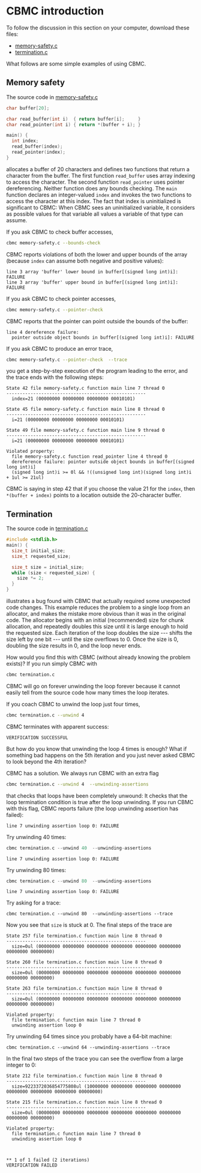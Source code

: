 # CBMC introduction

To follow the discussion in this section on your computer,
download these files:
* [memory-safety.c](examples/simple/memory-safety.c)
* [termination.c](examples/simple/termination.c)

What follows are some simple examples of using CBMC.

## Memory safety

The source code in [memory-safety.c](examples/simple/memory-safety.c)
```c
char buffer[20];

char read_buffer(int i)  { return buffer[i];     }
char read_pointer(int i) { return *(buffer + i); }

main() {
  int index;
  read_buffer(index);
  read_pointer(index);
}
```
allocates a buffer of 20 characters and defines two functions that return
a character from the buffer.  The first function `read_buffer` uses array
indexing to access the character.  The second function `read_pointer` uses
pointer dereferencing.  Neither function does any bounds checking.
The `main` function declares an integer-valued
`index` and invokes the two functions to access the character at this index.
The fact that index
is uninitialized is significant to CBMC: When CBMC sees an uninitialized
variable, it considers as possible values for that variable all values a
variable of that type can assume.

If you ask CBMC to check buffer accesses,
```bash
cbmc memory-safety.c --bounds-check
```
CBMC reports violations of both
the lower and upper bounds of the array (because `index` can assume both
negative and positive values):
```
line 3 array 'buffer' lower bound in buffer[(signed long int)i]: FAILURE
line 3 array 'buffer' upper bound in buffer[(signed long int)i]: FAILURE
```

If you ask CBMC to check pointer accesses,
```bash
cbmc memory-safety.c --pointer-check
```
CBMC reports that the pointer
can point outside the bounds of the buffer:
```
line 4 dereference failure:
  pointer outside object bounds in buffer[(signed long int)i]: FAILURE
```

If you ask CBMC to produce an error trace,
```bash
cbmc memory-safety.c --pointer-check  --trace
```
you get a step-by-step execution of the program leading to the error, and
the trace ends with the following steps:
```
State 42 file memory-safety.c function main line 7 thread 0
----------------------------------------------------
  index=21 (00000000 00000000 00000000 00010101)

State 45 file memory-safety.c function main line 8 thread 0
----------------------------------------------------
  i=21 (00000000 00000000 00000000 00010101)

State 49 file memory-safety.c function main line 9 thread 0
----------------------------------------------------
  i=21 (00000000 00000000 00000000 00010101)

Violated property:
  file memory-safety.c function read_pointer line 4 thread 0
  dereference failure: pointer outside object bounds in buffer[(signed long int)i]
  (signed long int)i >= 0l && !((unsigned long int)(signed long int)i + 1ul >= 21ul)
```
CBMC is saying in step 42 that if you choose the value 21 for the `index`,
then `*(buffer + index)` points to a location outside the 20-character
buffer.

## Termination

The source code in [termination.c](examples/simple/termination.c)
```c
#include <stdlib.h>
main() {
  size_t initial_size;
  size_t requested_size;

  size_t size = initial_size;
  while (size < requested_size) {
    size *= 2;
  }
}
```
illustrates a bug found with CBMC that actually required some
unexpected code changes.
This example reduces the problem to a single loop from an allocator,
and makes the mistake more obvious than it was in the original code.
The allocator begins with an initial
(recommended) size for chunk allocation,
and repeatedly doubles this size until it is large
enough to hold the requested size.  Each iteration of the loop doubles
the size --- shifts the size left by one bit --- until the size overflows
to 0.  Once the size is 0, doubling the size results in 0, and the loop
never ends.

How would you find this with CBMC (without already knowing the problem exists)?
If you run simply CBMC with
```bash
cbmc termination.c
```
CBMC will go on forever unwinding the loop forever because it cannot easily
tell from the source code how many times the loop iterates.

If you coach CBMC to unwind the loop just four times,
```bash
cbmc termination.c --unwind 4
```
CBMC terminates with apparent success:
```
VERIFICATION SUCCESSFUL
```
But how do you know that unwinding the loop 4 times is enough?  What if
something bad happens on the 5th iteration and you just never asked
CBMC to look beyond the 4th iteration?

CBMC has a solution. We always run CBMC with an extra flag
```bash
cbmc termination.c --unwind 4  --unwinding-assertions
```
that checks that loops have been completely unwound: It checks
that the loop termination condition is true after the
loop unwinding.  If you run CBMC with this flag, CBMC reports failure
(the loop unwinding assertion has failed):
```
line 7 unwinding assertion loop 0: FAILURE
```

Try unwinding 40 times:
```c
cbmc termination.c --unwind 40  --unwinding-assertions
```
```
line 7 unwinding assertion loop 0: FAILURE
```

Try unwinding 80 times:
```c
cbmc termination.c --unwind 80  --unwinding-assertions
```
```
line 7 unwinding assertion loop 0: FAILURE
```

Try asking for a trace:
```
cbmc termination.c --unwind 80  --unwinding-assertions --trace
```
Now you see that `size` is stuck at 0.  The final steps of
the trace are
```
State 257 file termination.c function main line 8 thread 0
----------------------------------------------------
  size=0ul (00000000 00000000 00000000 00000000 00000000 00000000 00000000 00000000)

State 260 file termination.c function main line 8 thread 0
----------------------------------------------------
  size=0ul (00000000 00000000 00000000 00000000 00000000 00000000 00000000 00000000)

State 263 file termination.c function main line 8 thread 0
----------------------------------------------------
  size=0ul (00000000 00000000 00000000 00000000 00000000 00000000 00000000 00000000)

Violated property:
  file termination.c function main line 7 thread 0
  unwinding assertion loop 0

```

Try unwinding 64 times since you probably have a 64-bit machine:
```
cbmc termination.c --unwind 64 --unwinding-assertions --trace
```
In the final two steps of the trace you can see the overflow
from a large integer to 0:
```
State 212 file termination.c function main line 8 thread 0
----------------------------------------------------
  size=9223372036854775808ul (10000000 00000000 00000000 00000000 00000000 00000000 00000000 00000000)

State 215 file termination.c function main line 8 thread 0
----------------------------------------------------
  size=0ul (00000000 00000000 00000000 00000000 00000000 00000000 00000000 00000000)

Violated property:
  file termination.c function main line 7 thread 0
  unwinding assertion loop 0



** 1 of 1 failed (2 iterations)
VERIFICATION FAILED
```
